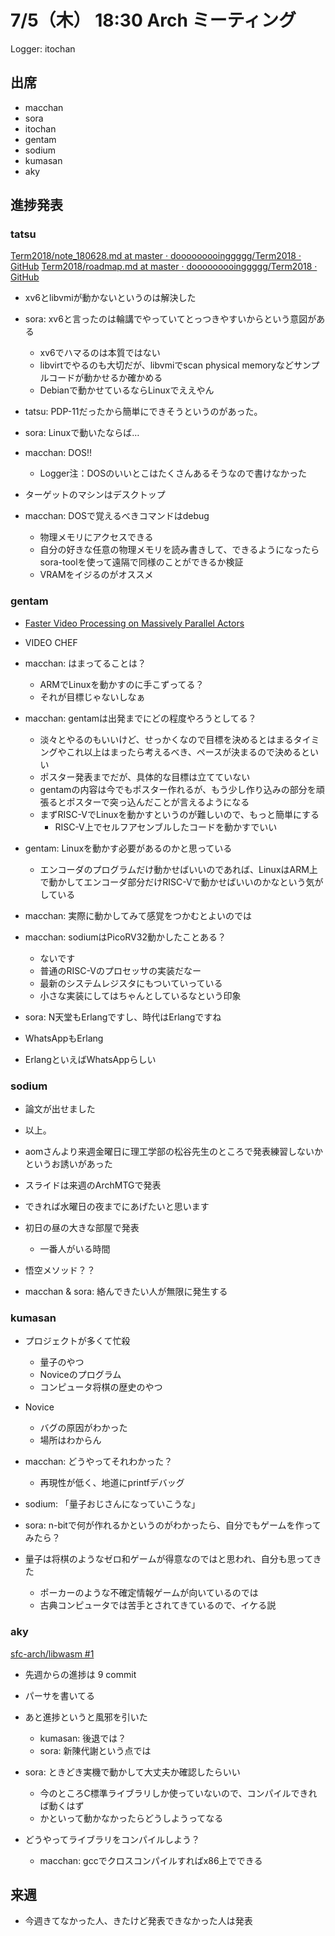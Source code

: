 # 7/5（木） 18:30 Arch ミーティング

Logger: itochan

## 出席

- macchan
- sora
- itochan
- gentam
- sodium
- kumasan
- aky

## 進捗発表

### tatsu

[Term2018/note_180628.md at master · dooooooooinggggg/Term2018 · GitHub](https://github.com/dooooooooinggggg/Term2018/blob/master/note/note_180628.md)
[Term2018/roadmap.md at master · dooooooooinggggg/Term2018 · GitHub](https://github.com/dooooooooinggggg/Term2018/blob/master/note/roadmap.md)

- xv6とlibvmiが動かないというのは解決した
- sora: xv6と言ったのは輪講でやっていてとっつきやすいからという意図がある
  - xv6でハマるのは本質ではない
  - libvirtでやるのも大切だが、libvmiでscan physical memoryなどサンプルコードが動かせるか確かめる
  - Debianで動かせているならLinuxでええやん

- tatsu: PDP-11だったから簡単にできそうというのがあった。
- sora: Linuxで動いたならば…
- macchan: DOS!!
  - Logger注：DOSのいいとこはたくさんあるそうなので書けなかった
- ターゲットのマシンはデスクトップ
- macchan: DOSで覚えるべきコマンドはdebug
  - 物理メモリにアクセスできる
  - 自分の好きな任意の物理メモリを読み書きして、できるようになったらsora-toolを使って遠隔で同様のことができるか検証
  - VRAMをイジるのがオススメ

### gentam
- [Faster Video Processing on Massively Parallel Actors](https://web.sfc.wide.ad.jp/~gentam/draft.html#id7)

- VIDEO CHEF
- macchan: はまってることは？
  - ARMでLinuxを動かすのに手こずってる？
  - それが目標じゃないしなぁ
- macchan: gentamは出発までにどの程度やろうとしてる？
  - 淡々とやるのもいいけど、せっかくなので目標を決めるとはまるタイミングやこれ以上はまったら考えるべき、ペースが決まるので決めるといい
  - ポスター発表までだが、具体的な目標は立てていない
  - gentamの内容は今でもポスター作れるが、もう少し作り込みの部分を頑張るとポスターで突っ込んだことが言えるようになる
  - まずRISC-VでLinuxを動かすというのが難しいので、もっと簡単にする
    - RISC-V上でセルフアセンブルしたコードを動かすでいい
- gentam: Linuxを動かす必要があるのかと思っている
  - エンコーダのプログラムだけ動かせばいいのであれば、LinuxはARM上で動かしてエンコーダ部分だけRISC-Vで動かせばいいのかなという気がしている
- macchan: 実際に動かしてみて感覚をつかむとよいのでは
- macchan: sodiumはPicoRV32動かしたことある？
  - ないです
  - 普通のRISC-Vのプロセッサの実装だなー
  - 最新のシステムレジスタにもついていっている
  - 小さな実装にしてはちゃんとしているなという印象
- sora: N天堂もErlangですし、時代はErlangですね

- WhatsAppもErlang
- ErlangといえばWhatsAppらしい

### sodium

- 論文が出せました
- 以上。

- aomさんより来週金曜日に理工学部の松谷先生のところで発表練習しないかというお誘いがあった
- スライドは来週のArchMTGで発表
- できれば水曜日の夜までにあげたいと思います

- 初日の昼の大きな部屋で発表
  - 一番人がいる時間
- 悟空メソッド？？
- macchan & sora: 絡んできたい人が無限に発生する

### kumasan

- プロジェクトが多くて忙殺
  - 量子のやつ
  - Noviceのプログラム
  - コンピュータ将棋の歴史のやつ

- Novice
  - バグの原因がわかった
  - 場所はわからん
- macchan: どうやってそれわかった？
  - 再現性が低く、地道にprintfデバッグ

- sodium: 「量子おじさんになっていこうな」
- sora: n-bitで何が作れるかというのがわかったら、自分でもゲームを作ってみたら？

- 量子は将棋のようなゼロ和ゲームが得意なのではと思われ、自分も思ってきた
  - ポーカーのような不確定情報ゲームが向いているのでは
  - 古典コンピュータでは苦手とされてきているので、イケる説

### aky

[sfc-arch/libwasm #1](https://github.com/sfc-arch/libwasm/pull/1/files/60dc30a76ec3b5ad970b5eccaf8a180da7ae0a70..bd8c71baf476a9406924fef6c92503cac7052440)

- 先週からの進捗は 9 commit
- パーサを書いてる

- あと進捗というと風邪を引いた
  - kumasan: 後退では？
  - sora: 新陳代謝という点では

- sora: ときどき実機で動かして大丈夫か確認したらいい
  - 今のところC標準ライブラリしか使っていないので、コンパイルできれば動くはず
  - かといって動かなかったらどうしようってなる

- どうやってライブラリをコンパイルしよう？
  - macchan: gccでクロスコンパイルすればx86上でできる

## 来週

- 今週きてなかった人、きたけど発表できなかった人は発表

